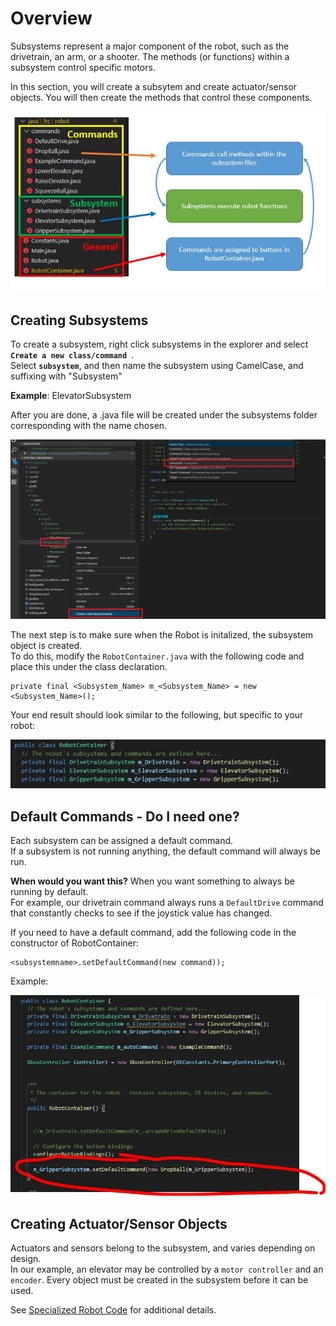 # Overview
Subsystems represent a major component of the robot, such as the drivetrain, an arm, or a shooter.
The methods (or functions) within a subsystem control specific motors. 

In this section, you will create a subsytem and create actuator/sensor objects.
You will then create the methods that control these components.


![](img/FlowSubsystem.JPG)

## Creating Subsystems
To create a subsystem, right click subsystems in the explorer and select **`Create a new class/command `**.     
Select  **`subsystem`**, and then name the subsystem using CamelCase, and suffixing with "Subsystem"  
 
**Example**: ElevatorSubsystem

After you are done, a .java file will be created under the subsystems folder corresponding with the name chosen.


![](img/CreateSubsystem.JPG)

The next step is to make sure when the Robot is initalized, the subsystem object is created.    
To do this, modify the `RobotContainer.java` with the following code and place this under the class declaration.

```
private final <Subsystem_Name> m_<Subsystem_Name> = new <Subsystem_Name>();
```

Your end result should look similar to the following, but specific to your robot:

![](img/CreateSubsystemObject.JPG)


## Default Commands - Do I need one?

Each subsystem can be assigned a default command.      
If a subsystem is not running anything, the default command will always be run.

**When would you want this?**
When you want something to always be running by default.     
For example, our drivetrain command always runs a `DefaultDrive` command that constantly checks to see if the joystick value has changed.

If you need to have a default command, add the following code in the constructor of RobotContainer:

```
<subsystemname>.setDefaultCommand(new command));
```


Example:

![](img/defaultcommand.JPG)

## Creating Actuator/Sensor Objects

Actuators and sensors belong to the subsystem, and varies depending on design.     
In our example, an elevator may be controlled by a `motor controller` and an `encoder`.
Every object must be created in the subsystem before it can be used.
   
See [Specialized Robot Code](objects.md) for additional details.



